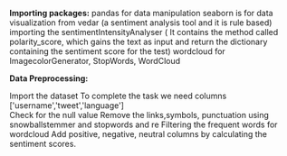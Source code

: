 **Importing packages:**
pandas  for data manipulation
seaborn is for data visualization
from vedar (a sentiment analysis tool and it is rule based) importing the sentimentIntensityAnalyser ( It contains the method called polarity_score, which gains the text as input and return the dictionary containing the sentiment score for the test)
wordcloud for ImagecolorGenerator, StopWords, WordCloud

**Data Preprocessing:**

Import the dataset
To complete the task we need columns ['username','tweet','language']  
Check for the null value
Remove the links,symbols, punctuation using snowballstemmer and stopwords and re
Filtering the  frequent words for wordcloud
Add positive, negative, neutral columns by calculating the sentiment scores.





